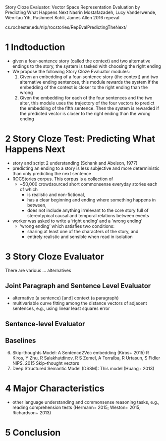 Story Cloze Evaluator: Vector Space Representation Evaluation by
  Predicting What Happens Next
Nasrin Mostafazadeh, Lucy Vanderwende, Wen-tau Yih, Pushmeet Kohli, James Allen
2016 repeval

cs.rochester.edu/nlp/rocstories/RepEvalPredictingTheNext/

# 1 Indtoduction

* given a four-sentence story (called the context) and two alternative endings
  to the story, the system is tasked with choosing the right ending
* We propose the following Story Cloze Evaluator modules:
  1. Given an embedding of a four-sentence story (the context) and
    two alternative ending sentences, this module rewards the system if the
    embedding of the context is closer to the right ending than the wrong
  2. Given the embedding for each of the four sentences and the two alter, this
     module uses the trajectory of the four vectors to predict the embedding of
     the fifth sentence. Then the system is rewarded if the predicted vector is
     closer to the right ending than the wrong ending

# 2 Story Cloze Test: Predicting What Happens Next

* story and script 2 understanding (Schank and Abelson, 1977)
* predicting an ending to a story is less subjective and more deterministic
  than only predicting the next sentence
* ROCStories corpus. This corpus is a collection of
  * ~50,000 crowdsourced short commonsense everyday stories each of which
    * is realistic and non-fictional,
    * has a clear beginning and ending where something happens in between,
    * does not include anything irrelevant to the core story full of
      stereotypical causal and temporal relations between events
* worker was asked to write a ‘right ending’ and a ‘wrong ending’
  * ‘wrong ending’ which satisfies two conditions:
    * sharing at least one of the characters of the story, and
    * entirely realistic and sensible when read in isolation

# 3 Story Cloze Evaluator

There are various ... alternatives

## Joint Paragraph and Sentence Level Evaluator

* alternative (a sentence) [and] context (a paragraph)
* multivariable curve fitting among the distance vectors of adjacent sentences,
  e.g., using linear least squares error

## Sentence-level Evaluator

## Baselines

6. Skip-thoughts Model: A Sentence2Vec embedding (Kiros+ 2015)
  R Kiros, Y Zhu, R Salakhutdinov, R S Zemel, A Torralba, R Urtasun, S Fidler
    NIPS.  2015
    Skip-thought vectors
9. Deep Structured Semantic Model (DSSM): This model (Huang+ 2013)

# 4 Major Characteristics

* other language understanding and commonsense reasoning tasks, e.g., reading
  comprehension tests
  (Hermann+ 2015; Weston+ 2015; Richardson+ 2013)

# 5 Conclusion
